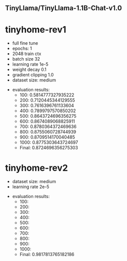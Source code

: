 ## TinyLlama/TinyLlama-1.1B-Chat-v1.0

# tinyhome-rev1
- full fine tune
- epochs: 1
- 2048 train ctx
- batch size 32
- learning rate 1e-5
- weight decay 0.1
- gradient clipping 1.0
- dataset size: medium
+ evaluation results:
  - 100: 0.5814777327935222
  - 200: 0.7120445344129555
  - 300: 0.7616396761133604
  - 400: 0.7899797570850202
  - 500: 0.8643724696356275
  - 600: 0.8674089068825911
  - 700: 0.8780364372469636
  - 800: 0.8755060728744939
  - 900: 0.8709514170040485
  - 1000: 0.8775303643724697
  - Final: 0.8724696356275303

# tinyhome-rev2
- dataset size: medium
- learning rate 2e-5
+ evaluation results:
  - 100: 
  - 200: 
  - 300: 
  - 400: 
  - 500: 
  - 600: 
  - 700: 
  - 800: 
  - 900: 
  - 1000: 
  - Final: 0.9817813765182186